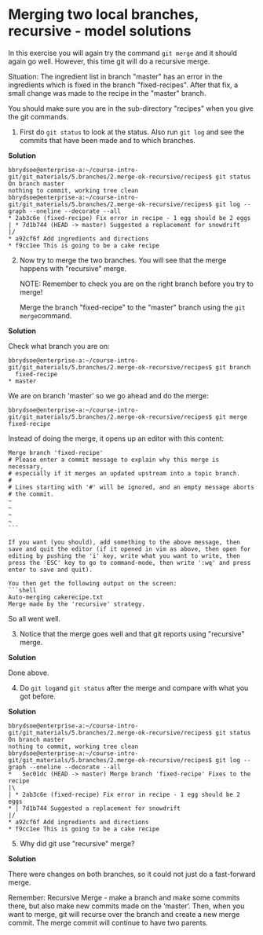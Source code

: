# Merging two local branches, recursive - model solutions

In this exercise you will again try the command `git merge` and it should again go well. However, this time git will do a recursive merge. 

Situation: The ingredient list in branch "master" has an error in the ingredients which is fixed in the branch "fixed-recipes". After that fix, a small change was made to the recipe in the "master" branch.

You should make sure you are in the sub-directory "recipes" when you give the git commands. 

1. First do `git status` to look at the status. Also run `git log` and see the commits that  have been made and to which branches. 

**Solution** 

```shell
bbrydsoe@enterprise-a:~/course-intro-git/git_materials/5.branches/2.merge-ok-recursive/recipes$ git status
On branch master
nothing to commit, working tree clean
bbrydsoe@enterprise-a:~/course-intro-git/git_materials/5.branches/2.merge-ok-recursive/recipes$ git log --graph --oneline --decorate --all
* 2ab3c6e (fixed-recipe) Fix error in recipe - 1 egg should be 2 eggs
| * 7d1b744 (HEAD -> master) Suggested a replacement for snowdrift
|/  
* a92cf6f Add ingredients and directions
* f9cc1ee This is going to be a cake recipe
```

2. Now try to merge the two branches. You will see that the merge happens with "recursive" merge. 

   NOTE: Remember to check you are on the right branch before you try to merge! 

   Merge the branch "fixed-recipe" to the "master" branch using the `git merge`command. 

**Solution**

Check what branch you are on:
```shell
bbrydsoe@enterprise-a:~/course-intro-git/git_materials/5.branches/2.merge-ok-recursive/recipes$ git branch
  fixed-recipe
* master
```

We are on branch 'master' so we go ahead and do the merge: 

```shell
bbrydsoe@enterprise-a:~/course-intro-git/git_materials/5.branches/2.merge-ok-recursive/recipes$ git merge fixed-recipe
```

Instead of doing the merge, it opens up an editor with this content: 

```shell
Merge branch 'fixed-recipe'
# Please enter a commit message to explain why this merge is necessary,
# especially if it merges an updated upstream into a topic branch.
#
# Lines starting with '#' will be ignored, and an empty message aborts
# the commit.
~                                                                                                            ~                                                                                                            
~                                                                                                            
~                                                                                                            ```

If you want (you should), add something to the above message, then save and quit the editor (if it opened in vim as above, then open for editing by pushing the 'i' key, write what you want to write, then press the 'ESC' key to go to command-mode, then write ':wq' and press enter to save and quit).                    

You then get the following output on the screen: 
```shell
Auto-merging cakerecipe.txt
Merge made by the 'recursive' strategy.
```

So all went well. 

3. Notice that the merge goes well and that git reports using "recursive" merge. 

**Solution**

Done above. 

4. Do `git log`and `git status` after the merge and compare with what you got before. 

**Solution**

```shell
bbrydsoe@enterprise-a:~/course-intro-git/git_materials/5.branches/2.merge-ok-recursive/recipes$ git status
On branch master
nothing to commit, working tree clean
bbrydsoe@enterprise-a:~/course-intro-git/git_materials/5.branches/2.merge-ok-recursive/recipes$ git log --graph --oneline --decorate --all
*   5ec01dc (HEAD -> master) Merge branch 'fixed-recipe' Fixes to the recipe
|\  
| * 2ab3c6e (fixed-recipe) Fix error in recipe - 1 egg should be 2 eggs
* | 7d1b744 Suggested a replacement for snowdrift
|/  
* a92cf6f Add ingredients and directions
* f9cc1ee This is going to be a cake recipe
``` 

5. Why did git use "recursive" merge? 

**Solution**

There were changes on both branches, so it could not just do a fast-forward merge. 

Remember:
Recursive Merge - make a branch and make some commits there, but also make new commits made on the ‘master‘. Then, when you want to merge, git will recurse over the branch and create a new merge commit. The merge commit will continue to have two parents. 

